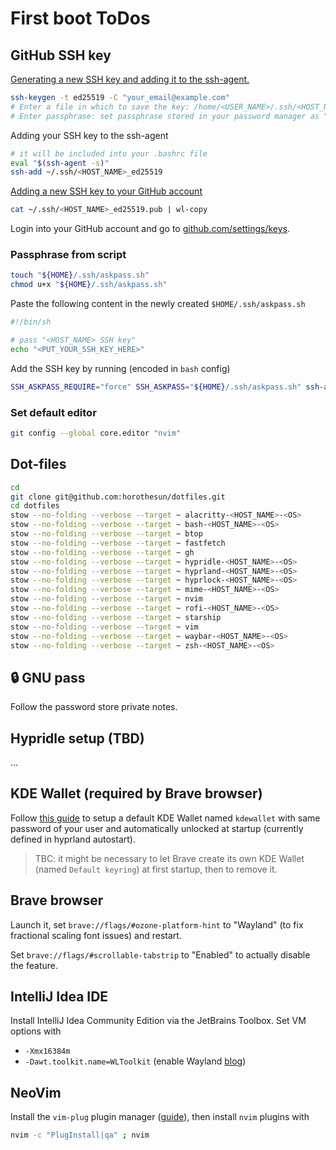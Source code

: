 # First boot ToDos

## GitHub SSH key

[Generating a new SSH key and adding it to the ssh-agent.](https://docs.github.com/en/authentication/connecting-to-github-with-ssh/generating-a-new-ssh-key-and-adding-it-to-the-ssh-agent?platform=linux)

```bash
ssh-keygen -t ed25519 -C "your_email@example.com"
# Enter a file in which to save the key: /home/<USER_NAME>/.ssh/<HOST_NAME>_ed25519 
# Enter passphrase: set passphrase stored in your password manager as "<HOST_NAME> SSH key"
```

Adding your SSH key to the ssh-agent

```bash
# it will be included into your .bashrc file
eval "$(ssh-agent -s)"
ssh-add ~/.ssh/<HOST_NAME>_ed25519 
```

[Adding a new SSH key to your GitHub account](https://docs.github.com/en/authentication/connecting-to-github-with-ssh/adding-a-new-ssh-key-to-your-github-account?platform=linux)

```bash
cat ~/.ssh/<HOST_NAME>_ed25519.pub | wl-copy
```

Login into your GitHub account and go to [github.com/settings/keys](https://github.com/settings/keys).

### Passphrase from script

```bash
touch "${HOME}/.ssh/askpass.sh"
chmod u+x "${HOME}/.ssh/askpass.sh"
```

Paste the following content in the newly created `$HOME/.ssh/askpass.sh`

```bash
#!/bin/sh

# pass "<HOST_NAME> SSH key"
echo "<PUT_YOUR_SSH_KEY_HERE>"
```

Add the SSH key by running (encoded in `bash` config)

```bash
SSH_ASKPASS_REQUIRE="force" SSH_ASKPASS="${HOME}/.ssh/askpass.sh" ssh-add "${HOME}/.ssh/<HOST_NAME>_ed25519 " &> /dev/null
```

### Set default editor

```bash
git config --global core.editor "nvim"
```

## Dot-files

```bash
cd
git clone git@github.com:horothesun/dotfiles.git
cd dotfiles
stow --no-folding --verbose --target ~ alacritty-<HOST_NAME>-<OS>
stow --no-folding --verbose --target ~ bash-<HOST_NAME>-<OS>
stow --no-folding --verbose --target ~ btop
stow --no-folding --verbose --target ~ fastfetch
stow --no-folding --verbose --target ~ gh
stow --no-folding --verbose --target ~ hypridle-<HOST_NAME>-<OS>
stow --no-folding --verbose --target ~ hyprland-<HOST_NAME>-<OS>
stow --no-folding --verbose --target ~ hyprlock-<HOST_NAME>-<OS>
stow --no-folding --verbose --target ~ mime-<HOST_NAME>-<OS>
stow --no-folding --verbose --target ~ nvim
stow --no-folding --verbose --target ~ rofi-<HOST_NAME>-<OS>
stow --no-folding --verbose --target ~ starship
stow --no-folding --verbose --target ~ vim
stow --no-folding --verbose --target ~ waybar-<HOST_NAME>-<OS>
stow --no-folding --verbose --target ~ zsh-<HOST_NAME>-<OS>
```

## 🔒 GNU pass

Follow the password store private notes.

## Hypridle setup (TBD)

...

## KDE Wallet (required by Brave browser)

Follow [this guide](https://wiki.archlinux.org/title/KDE_Wallet#Unlocking_KWallet_automatically_in_a_window_manager)
to setup a default KDE Wallet named `kdewallet` with same password of your user and automatically unlocked at startup
(currently defined in hyprland autostart).

> TBC: it might be necessary to let Brave create its own KDE Wallet (named `Default keyring`) at first startup, then to remove it.

## Brave browser

Launch it, set `brave://flags/#ozone-platform-hint` to "Wayland" (to fix fractional scaling font issues) and restart.

Set `brave://flags/#scrollable-tabstrip` to "Enabled" to actually disable the feature.

## IntelliJ Idea IDE

Install IntelliJ Idea Community Edition via the JetBrains Toolbox. Set VM options with

- `-Xmx16384m`
- `-Dawt.toolkit.name=WLToolkit` (enable Wayland [blog](https://blog.jetbrains.com/platform/2024/07/wayland-support-preview-in-2024-2/))

## NeoVim

Install the `vim-plug` plugin manager ([guide](https://github.com/junegunn/vim-plug#neovim)), then install `nvim` plugins with

```bash
nvim -c "PlugInstall|qa" ; nvim
```
